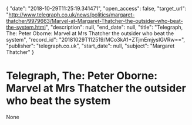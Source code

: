 {
  "date": "2018-10-29T11:25:19.341471", 
  "open_access": false, 
  "target_url": "http://www.telegraph.co.uk/news/politics/margaret-thatcher/9979663/Marvel-at-Margaret-Thatcher-the-outsider-who-beat-the-system.html", 
  "description": null, 
  "end_date": null, 
  "title": "Telegraph, The: Peter Oborne: Marvel at Mrs Thatcher the outsider who beat the system", 
  "record_id": "20181029T112519/MCo3kA1+ZTjmEmjysIGVRw==", 
  "publisher": "telegraph.co.uk", 
  "start_date": null, 
  "subject": "Margaret Thatcher"
}

# Telegraph, The: Peter Oborne: Marvel at Mrs Thatcher the outsider who beat the system

None